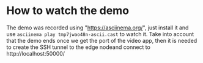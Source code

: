 # How to watch the demo
The demo was recorded using "https://asciinema.org/", just install it and use `asciinema play tmp7jwao48n-ascii.cast` to watch it.
Take into account that the demo ends once we get the port of the video app, then it is needed to create the SSH tunnel to the edge nodeand connect to http://localhost:50000/

